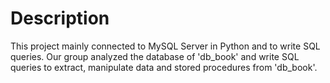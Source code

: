 # Description 

This project mainly connected to MySQL Server in Python and to write SQL queries. Our group analyzed the database of 'db_book' and write SQL queries to extract, manipulate data and stored procedures from 'db_book'.

